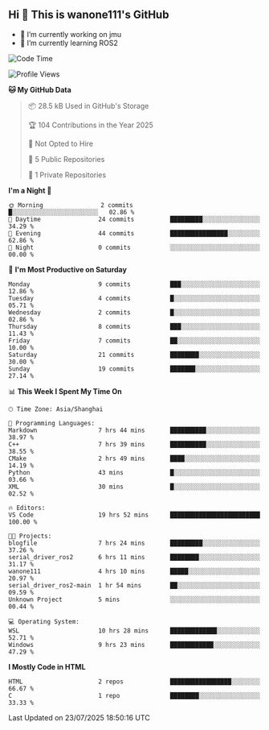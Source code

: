 ## Hi  👋 This is wanone111's GitHub

- 🔭 I’m currently working on jmu
- 🌱 I’m currently learning ROS2
<!--
**wanone111/wanone111** is a ✨ _special_ ✨ repository because its `README.md` (this file) appears on your GitHub profile.

Here are some ideas to get you started:

- 🔭 I’m currently working on jmu
- 🌱 I’m currently learning ...
- 👯 I’m looking to collaborate on ...
- 🤔 I’m looking for help with ...
- 💬 Ask me about ...
- 📫 How to reach me: ...
- 😄 Pronouns: ...
- ⚡ Fun fact: ...
-->



<!--START_SECTION:waka-->
![Code Time](http://img.shields.io/badge/Code%20Time-35%20hrs%2046%20mins-blue)

![Profile Views](http://img.shields.io/badge/Profile%20Views-30-blue)

**🐱 My GitHub Data** 

> 📦 28.5 kB Used in GitHub's Storage 
 > 
> 🏆 104 Contributions in the Year 2025
 > 
> 🚫 Not Opted to Hire
 > 
> 📜 5 Public Repositories 
 > 
> 🔑 1 Private Repositories 
 > 
**I'm a Night 🦉** 

```text
🌞 Morning                2 commits           █░░░░░░░░░░░░░░░░░░░░░░░░   02.86 % 
🌆 Daytime                24 commits          █████████░░░░░░░░░░░░░░░░   34.29 % 
🌃 Evening                44 commits          ████████████████░░░░░░░░░   62.86 % 
🌙 Night                  0 commits           ░░░░░░░░░░░░░░░░░░░░░░░░░   00.00 % 
```
📅 **I'm Most Productive on Saturday** 

```text
Monday                   9 commits           ███░░░░░░░░░░░░░░░░░░░░░░   12.86 % 
Tuesday                  4 commits           █░░░░░░░░░░░░░░░░░░░░░░░░   05.71 % 
Wednesday                2 commits           █░░░░░░░░░░░░░░░░░░░░░░░░   02.86 % 
Thursday                 8 commits           ███░░░░░░░░░░░░░░░░░░░░░░   11.43 % 
Friday                   7 commits           ██░░░░░░░░░░░░░░░░░░░░░░░   10.00 % 
Saturday                 21 commits          ████████░░░░░░░░░░░░░░░░░   30.00 % 
Sunday                   19 commits          ███████░░░░░░░░░░░░░░░░░░   27.14 % 
```


📊 **This Week I Spent My Time On** 

```text
🕑︎ Time Zone: Asia/Shanghai

💬 Programming Languages: 
Markdown                 7 hrs 44 mins       ██████████░░░░░░░░░░░░░░░   38.97 % 
C++                      7 hrs 39 mins       ██████████░░░░░░░░░░░░░░░   38.55 % 
CMake                    2 hrs 49 mins       ████░░░░░░░░░░░░░░░░░░░░░   14.19 % 
Python                   43 mins             █░░░░░░░░░░░░░░░░░░░░░░░░   03.66 % 
XML                      30 mins             █░░░░░░░░░░░░░░░░░░░░░░░░   02.52 % 

🔥 Editors: 
VS Code                  19 hrs 52 mins      █████████████████████████   100.00 % 

🐱‍💻 Projects: 
blogfile                 7 hrs 24 mins       █████████░░░░░░░░░░░░░░░░   37.26 % 
serial_driver_ros2       6 hrs 11 mins       ████████░░░░░░░░░░░░░░░░░   31.17 % 
wanone111                4 hrs 10 mins       █████░░░░░░░░░░░░░░░░░░░░   20.97 % 
serial_driver_ros2-main  1 hr 54 mins        ██░░░░░░░░░░░░░░░░░░░░░░░   09.59 % 
Unknown Project          5 mins              ░░░░░░░░░░░░░░░░░░░░░░░░░   00.44 % 

💻 Operating System: 
WSL                      10 hrs 28 mins      █████████████░░░░░░░░░░░░   52.71 % 
Windows                  9 hrs 23 mins       ████████████░░░░░░░░░░░░░   47.29 % 
```

**I Mostly Code in HTML** 

```text
HTML                     2 repos             █████████████████░░░░░░░░   66.67 % 
C                        1 repo              ████████░░░░░░░░░░░░░░░░░   33.33 % 
```




 Last Updated on 23/07/2025 18:50:16 UTC
<!--END_SECTION:waka-->

